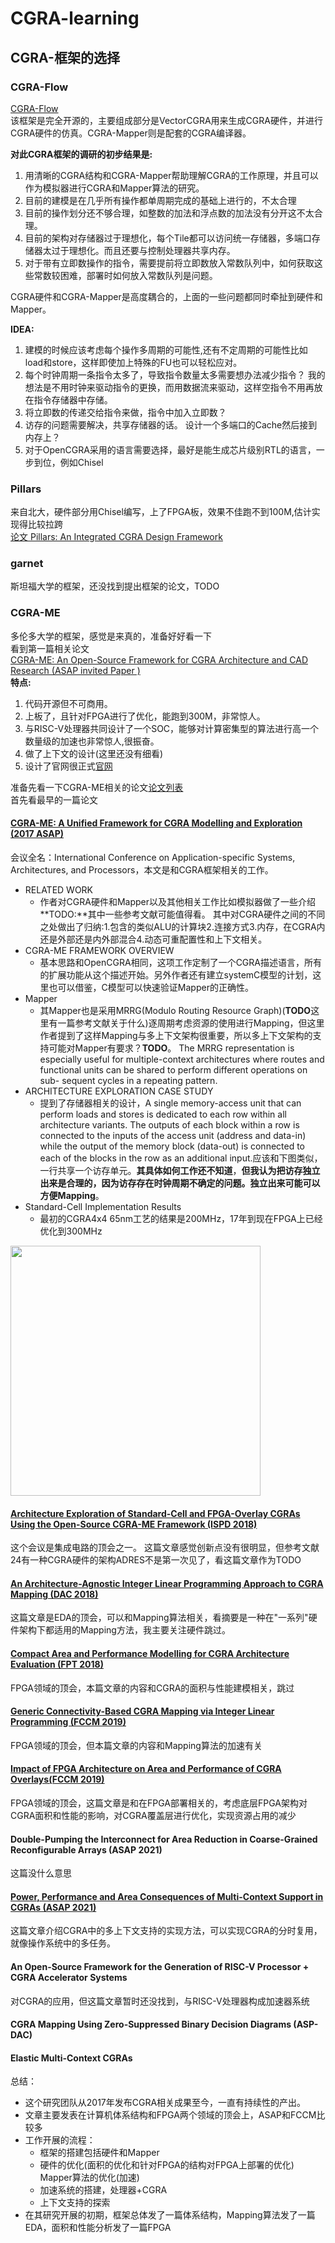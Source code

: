 # CGRA-learning

## CGRA-框架的选择

### CGRA-Flow

[CGRA-Flow](https://github.com/tancheng/CGRA-Flow)  
该框架是完全开源的，主要组成部分是VectorCGRA用来生成CGRA硬件，并进行CGRA硬件的仿真。CGRA-Mapper则是配套的CGRA编译器。  

**对此CGRA框架的调研的初步结果是:**  
1. 用清晰的CGRA结构和CGRA-Mapper帮助理解CGRA的工作原理，并且可以作为模拟器进行CGRA和Mapper算法的研究。
2. 目前的建模是在几乎所有操作都单周期完成的基础上进行的，不太合理
3. 目前的操作划分还不够合理，如整数的加法和浮点数的加法没有分开这不太合理。
4. 目前的架构对存储器过于理想化，每个Tile都可以访问统一存储器，多端口存储器太过于理想化。而且还要与控制处理器共享内存。
5. 对于带有立即数操作的指令，需要提前将立即数放入常数队列中，如何获取这些常数较困难，部署时如何放入常数队列是问题。

CGRA硬件和CGRA-Mapper是高度耦合的，上面的一些问题都同时牵扯到硬件和Mapper。

**IDEA:**
1. 建模的时候应该考虑每个操作多周期的可能性,还有不定周期的可能性比如load和store，这样即使加上特殊的FU也可以轻松应对。
2. 每个时钟周期一条指令太多了，导致指令数量太多需要想办法减少指令？ 我的想法是不用时钟来驱动指令的更换，而用数据流来驱动，这样空指令不用再放在指令存储器中存储。
3. 将立即数的传递交给指令来做，指令中加入立即数？
4. 访存的问题需要解决，共享存储器的话。 设计一个多端口的Cache然后接到内存上？
5. 对于OpenCGRA采用的语言需要选择，最好是能生成芯片级别RTL的语言，一步到位，例如Chisel

### Pillars 

来自北大，硬件部分用Chisel编写，上了FPGA板，效果不佳跑不到100M,估计实现得比较拉跨   
[论文 Pillars: An Integrated CGRA Design Framework](https://github.com/chaozhang2000/CGRA-learning/blob/main/paper/Pillars.pdf)  

### garnet

斯坦福大学的框架，还没找到提出框架的论文，TODO

### CGRA-ME

多伦多大学的框架，感觉是来真的，准备好好看一下  
看到第一篇相关论文  
[CGRA-ME: An Open-Source Framework for CGRA Architecture and CAD Research (ASAP invited Paper )](https://github.com/chaozhang2000/CGRA-learning/blob/main/paper/CGRA-ME_An_Open-Source_Framework_for_CGRA_Architecture_and_CAD_Research__Invited_Paper.pdf)  
**特点:**  
1. 代码开源但不可商用。
2. 上板了，且针对FPGA进行了优化，能跑到300M，非常惊人。
3. 与RISC-V处理器共同设计了一个SOC，能够对计算密集型的算法进行高一个数量级的加速也非常惊人,很振奋。
4. 做了上下文的设计(这里还没有细看)
5. 设计了官网很正式[官网](https://cgra-me.ece.utoronto.ca)

准备先看一下CGRA-ME相关的论文[论文列表](https://cgra-me.ece.utoronto.ca/pubs/)  
首先看最早的一篇论文

#### [CGRA-ME: A Unified Framework for CGRA Modelling and Exploration (2017 ASAP)](https://github.com/chaozhang2000/CGRA-learning/blob/main/paper/asap2017.pdf)

会议全名：International Conference on Application-specific Systems, Architectures, and Processors，本文是和CGRA框架相关的工作。
* RELATED WORK
	* 作者对CGRA硬件和Mapper以及其他相关工作比如模拟器做了一些介绍**TODO:**其中一些参考文献可能值得看。 其中对CGRA硬件之间的不同之处做出了归纳:1.包含的类似ALU的计算块2.连接方式3.内存，在CGRA内还是外部还是内外部混合4.动态可重配置性和上下文相关。
* CGRA-ME FRAMEWORK OVERVIEW
	* 基本思路和OpenCGRA相同，这项工作定制了一个CGRA描述语言，所有的扩展功能从这个描述开始。另外作者还有建立systemC模型的计划，这里也可以借鉴，C模型可以快速验证Mapper的正确性。
* Mapper
	* 其Mapper也是采用MRRG(Modulo Routing Resource Graph)(**TODO**这里有一篇参考文献关于什么)逐周期考虑资源的使用进行Mapping，但这里作者提到了这样Mapping与多上下文架构很重要，所以多上下文架构的支持可能对Mapper有要求？**TODO**。 The MRRG representation is especially useful for multiple-context architectures where routes and functional units can be shared to perform different operations on sub- sequent cycles in a repeating pattern.
* ARCHITECTURE EXPLORATION CASE STUDY 
	* 提到了存储器相关的设计，A single memory-access unit that can perform loads and stores is dedicated to each row within all architecture variants. The outputs of each block within a row is connected to the inputs of the access unit (address and data-in) while the output of the memory block (data-out) is connected to each of the blocks in the row as an additional input.应该和下图类似，一行共享一个访存单元。**其具体如何工作还不知道**，**但我认为把访存独立出来是合理的，因为访存存在时钟周期不确定的问题。独立出来可能可以方便Mapping**。
* Standard-Cell Implementation Results
	* 最初的CGRA4x4 65nm工艺的结果是200MHz，17年到现在FPGA上已经优化到300MHz
<p float="center">
	<img src="https://github.com/chaozhang2000/CGRA-learning/blob/main/pic/mem.png" width="400" />
</p>

#### [Architecture Exploration of Standard-Cell and FPGA-Overlay CGRAs Using the Open-Source CGRA-ME Framework (ISPD 2018)](https://github.com/chaozhang2000/CGRA-learning/blob/main/paper/ispd003i-chinA.pdf)

这个会议是集成电路的顶会之一。
这篇文章感觉创新点没有很明显，但参考文献24有一种CGRA硬件的架构ADRES不是第一次见了，看这篇文章作为TODO

#### [An Architecture-Agnostic Integer Linear Programming Approach to CGRA Mapping (DAC 2018)](https://github.com/chaozhang2000/CGRA-learning/blob/main/paper/dac2018.pdf)

这篇文章是EDA的顶会，可以和Mapping算法相关，看摘要是一种在"一系列"硬件架构下都适用的Mapping方法，我主要关注硬件跳过。

#### [Compact Area and Performance Modelling for CGRA Architecture Evaluation (FPT 2018)](https://github.com/chaozhang2000/CGRA-learning/blob/main/paper/Compact_Area_and_Performance_Modelling_for_CGRA_Architecture_Evaluation.pdf)

FPGA领域的顶会，本篇文章的内容和CGRA的面积与性能建模相关，跳过

#### [Generic Connectivity-Based CGRA Mapping via Integer Linear Programming (FCCM 2019)](https://github.com/chaozhang2000/CGRA-learning/blob/main/paper/Generic_Connectivity-Based_CGRA_Mapping_via_Integer_Linear_Programming.pdf)

FPGA领域的顶会，但本篇文章的内容和Mapping算法的加速有关

#### [Impact of FPGA Architecture on Area and Performance of CGRA Overlays(FCCM 2019)](https://github.com/chaozhang2000/CGRA-learning/blob/main/paper/Impact_of_FPGA_Architecture_on_Area_and_Performance_of_CGRA_Overlays.pdf)

FPGA领域的顶会，这篇文章是和在FPGA部署相关的，考虑底层FPGA架构对CGRA面积和性能的影响，对CGRA覆盖层进行优化，实现资源占用的减少

#### Double-Pumping the Interconnect for Area Reduction in Coarse-Grained Reconfigurable Arrays (ASAP 2021)

这篇没什么意思

#### [Power, Performance and Area Consequences of Multi-Context Support in CGRAs (ASAP 2021)](https://github.com/chaozhang2000/CGRA-learning/blob/main/paper/Power_Performance_and_Area_Consequences_of_Multi-Context_Support_in_CGRAs.pdf)

这篇文章介绍CGRA中的多上下文支持的实现方法，可以实现CGRA的分时复用，就像操作系统中的多任务。

#### An Open-Source Framework for the Generation of RISC-V Processor + CGRA Accelerator Systems

对CGRA的应用，但这篇文章暂时还没找到，与RISC-V处理器构成加速器系统

#### CGRA Mapping Using Zero-Suppressed Binary Decision Diagrams (ASP-DAC)
#### Elastic Multi-Context CGRAs 

总结：  
* 这个研究团队从2017年发布CGRA相关成果至今，一直有持续性的产出。
* 文章主要发表在计算机体系结构和FPGA两个领域的顶会上，ASAP和FCCM比较多
* 工作开展的流程：
	* 框架的搭建包括硬件和Mapper
	* 硬件的优化(面积的优化和针对FPGA的结构对FPGA上部署的优化) Mapper算法的优化(加速)
	* 加速系统的搭建，处理器+CGRA
	* 上下文支持的探索
* 在其研究开展的初期，框架总体发了一篇体系结构，Mapping算法发了一篇EDA，面积和性能分析发了一篇FPGA

